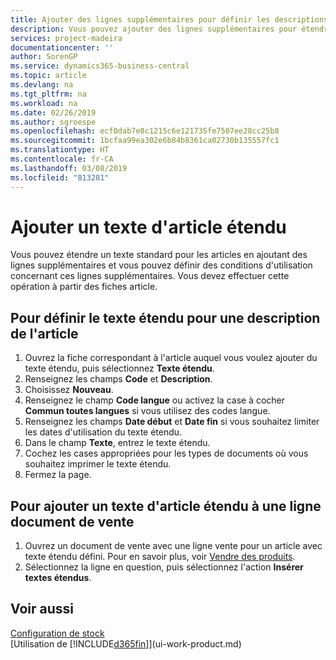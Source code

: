 ```yaml
---
title: Ajouter des lignes supplémentaires pour définir les descriptions d'article étendues | Microsoft Docs
description: Vous pouvez ajouter des lignes supplémentaires pour étendre le texte standard qui décrit un article.
services: project-madeira
documentationcenter: ''
author: SorenGP
ms.service: dynamics365-business-central
ms.topic: article
ms.devlang: na
ms.tgt_pltfrm: na
ms.workload: na
ms.date: 02/26/2019
ms.author: sgroespe
ms.openlocfilehash: ecf0dab7e8c1215c6e121735fe7507ee28cc25b8
ms.sourcegitcommit: 1bcfaa99ea302e6b84b8361ca02730b135557fc1
ms.translationtype: HT
ms.contentlocale: fr-CA
ms.lasthandoff: 03/08/2019
ms.locfileid: "813281"
---
```

# <a name="add-extended-item-text"></a>Ajouter un texte d'article étendu
Vous pouvez étendre un texte standard pour les articles en ajoutant des lignes supplémentaires et vous pouvez définir des conditions d'utilisation concernant ces lignes supplémentaires. Vous devez effectuer cette opération à partir des fiches article.

## <a name="to-define-extended-text-for-an-item-description"></a>Pour définir le texte étendu pour une description de l'article
1. Ouvrez la fiche correspondant à l'article auquel vous voulez ajouter du texte étendu, puis sélectionnez **Texte étendu**.
2. Renseignez les champs **Code** et **Description**.
3. Choisissez **Nouveau**.
4. Renseignez le champ **Code langue** ou activez la case à cocher **Commun toutes langues** si vous utilisez des codes langue.
5. Renseignez les champs **Date début** et **Date fin** si vous souhaitez limiter les dates d'utilisation du texte étendu.
6. Dans le champ **Texte**, entrez le texte étendu.
7. Cochez les cases appropriées pour les types de documents où vous souhaitez imprimer le texte étendu.
8. Fermez la page.

## <a name="to-add-an-extended-item-text-on-a-sales-order-line"></a>Pour ajouter un texte d'article étendu à une ligne document de vente
1. Ouvrez un document de vente avec une ligne vente pour un article avec texte étendu défini. Pour en savoir plus, voir [Vendre des produits](sales-how-sell-products.md).
2. Sélectionnez la ligne en question, puis sélectionnez l'action **Insérer textes étendus**.

## <a name="see-also"></a>Voir aussi
[Configuration de stock](inventory-setup-inventory.md)  
[Utilisation de [!INCLUDE[d365fin](includes/d365fin_md.md)]](ui-work-product.md)
